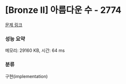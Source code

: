 # [Bronze II] 아름다운 수 - 2774 

[문제 링크](https://www.acmicpc.net/problem/2774) 

### 성능 요약

메모리: 29160 KB, 시간: 64 ms

### 분류

구현(implementation)

